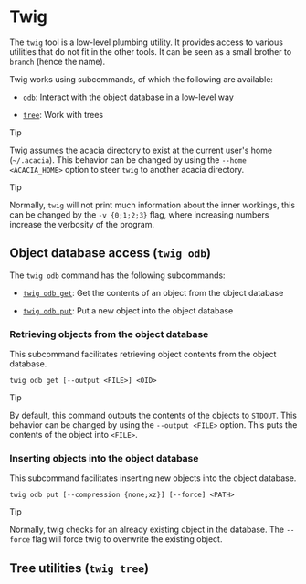 # Twig

The `twig` tool is a low-level plumbing utility.
It provides access to various utilities that do not fit in the other tools.
It can be seen as a small brother to `branch` (hence the name).

Twig works using subcommands, of which the following are available:

- [`odb`](#object-database-access-twig-odb): Interact with the object database in a low-level way

- [`tree`](#index-utilities-twig-tree): Work with trees

> [!TIP]
> Twig assumes the acacia directory to exist at the current user's home (`~/.acacia`).
> This behavior can be changed by using the `--home <ACACIA_HOME>` option to steer `twig` to another acacia directory.

> [!TIP]
> Normally, `twig` will not print much information about the inner workings, this can be changed by the `-v {0;1;2;3}` flag, where increasing numbers increase the verbosity of the program.

## Object database access (`twig odb`)

The `twig odb` command has the following subcommands:

- [`twig odb get`](#retrieving-objects-from-the-object-database): Get the contents of an object from the object database

- [`twig odb put`](#inserting-objects-into-the-object-database): Put a new object into the object database

### Retrieving objects from the object database

This subcommand facilitates retrieving object contents from the object database.

```
twig odb get [--output <FILE>] <OID>
```

> [!TIP]
> By default, this command outputs the contents of the objects to `STDOUT`.
> This behavior can be changed by using the `--output <FILE>` option.
> This puts the contents of the object into `<FILE>`.

### Inserting objects into the object database

This subcommand facilitates inserting new objects into the object database.

```
twig odb put [--compression {none;xz}] [--force] <PATH>
```

> [!TIP]
> Normally, twig checks for an already existing object in the database.
> The `--force` flag will force twig to overwrite the existing object.

## Tree utilities (`twig tree`)
